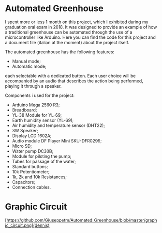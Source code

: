 # Automated Greenhouse
I spent more or less 1 month on this project, which I exhibited during my graduation oral exam in 2018. It was designed to provide an example of how a traditional greenhouse can be automated through the use of a microcontroller like Arduino.
Here you can find the code for this project and a document file (italian at the moment) about the project itself.

The automated greenhouse has the following features:
- Manual mode;
- Automatic mode;

each selectable with a dedicated button.
Each user choice will be accompanied by an audio that describes the action being performed, playing it through a speaker.

Components i used for the project:
-	Arduino Mega 2560 R3;
-	Breadboard;
-	YL-38 Module for YL-69;
-	Earth humidity sensor (YL-69);
-	Air humidity and temperature sensor (DHT22);
-	3W Speaker;
-	Display LCD 1602A;
-	Audio module DF Player Mini SKU-DFR0299;
-	Micro SD;
-	Water pump DC30B;
-	Module for piloting the pump;
-	Tubes for passage of the water;
-	Standard buttons;
-	10k Potentiometer;
- 1k, 2k and 10k Resistances;
-	Capacitors;
-	Connection cables.

# Graphic Circuit
[https://github.com/Giuseppetm/Automated_Greenhouse/blob/master/graphic_circuit.png](dennis)
